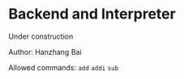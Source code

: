 # Backend and Interpreter
Under construction

Author: Hanzhang Bai

Allowed commands: `add` `addi` `sub`